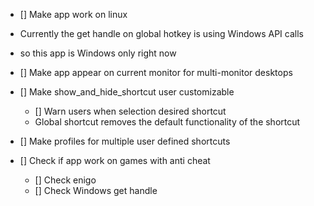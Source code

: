 - [] Make app work on linux
- Currently the get handle on global hotkey is using Windows API calls
- so this app is Windows only right now

- [] Make app appear on current monitor for multi-monitor desktops

- [] Make show_and_hide_shortcut user customizable

  - [] Warn users when selection desired shortcut
  - Global shortcut removes the default functionality of the shortcut

- [] Make profiles for multiple user defined shortcuts

- [] Check if app work on games with anti cheat
  - [] Check enigo
  - [] Check Windows get handle
